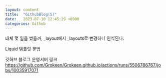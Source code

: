 ```yaml
---
layout: content
title:  "GithubBlog(5)"
date:   2023-07-10 12:45:29 +0900
categories: Github
---
```


대체 몇 일을 썼을까,
_layout에서 _layouts로 변경하니 인식된다.

 Liquid 템플릿 문법


깃허브 블로그 운영서버 링크
 https://github.com/Grokeen/Grokeen.github.io/actions/runs/5506786767/jobs/10035917071

